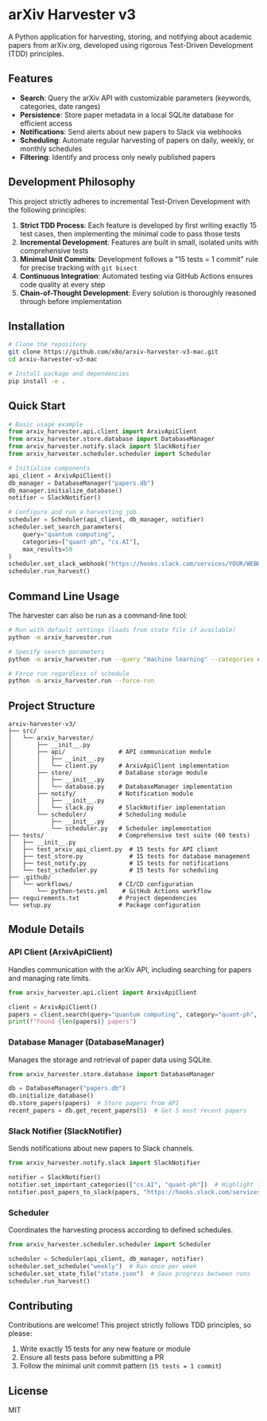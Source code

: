 # arXiv Harvester v3

A Python application for harvesting, storing, and notifying about academic papers from arXiv.org, developed using rigorous Test-Driven Development (TDD) principles.

## Features

- **Search**: Query the arXiv API with customizable parameters (keywords, categories, date ranges)
- **Persistence**: Store paper metadata in a local SQLite database for efficient access
- **Notifications**: Send alerts about new papers to Slack via webhooks
- **Scheduling**: Automate regular harvesting of papers on daily, weekly, or monthly schedules
- **Filtering**: Identify and process only newly published papers

## Development Philosophy

This project strictly adheres to incremental Test-Driven Development with the following principles:

1. **Strict TDD Process**: Each feature is developed by first writing exactly 15 test cases, then implementing the minimal code to pass those tests
2. **Incremental Development**: Features are built in small, isolated units with comprehensive tests
3. **Minimal Unit Commits**: Development follows a "15 tests = 1 commit" rule for precise tracking with `git bisect`
4. **Continuous Integration**: Automated testing via GitHub Actions ensures code quality at every step
5. **Chain-of-Thought Development**: Every solution is thoroughly reasoned through before implementation

## Installation

```bash
# Clone the repository
git clone https://github.com/x8o/arxiv-harvester-v3-mac.git
cd arxiv-harvester-v3-mac

# Install package and dependencies
pip install -e .
```

## Quick Start

```python
# Basic usage example
from arxiv_harvester.api.client import ArxivApiClient
from arxiv_harvester.store.database import DatabaseManager
from arxiv_harvester.notify.slack import SlackNotifier
from arxiv_harvester.scheduler.scheduler import Scheduler

# Initialize components
api_client = ArxivApiClient()
db_manager = DatabaseManager("papers.db")
db_manager.initialize_database()
notifier = SlackNotifier()

# Configure and run a harvesting job
scheduler = Scheduler(api_client, db_manager, notifier)
scheduler.set_search_parameters(
    query="quantum computing",
    categories=["quant-ph", "cs.AI"],
    max_results=50
)
scheduler.set_slack_webhook("https://hooks.slack.com/services/YOUR/WEBHOOK/URL")
scheduler.run_harvest()
```

## Command Line Usage

The harvester can also be run as a command-line tool:

```bash
# Run with default settings (loads from state file if available)
python -m arxiv_harvester.run

# Specify search parameters
python -m arxiv_harvester.run --query "machine learning" --categories cs.AI,cs.LG --max-results 100

# Force run regardless of schedule
python -m arxiv_harvester.run --force-run
```

## Project Structure

```
arxiv-harvester-v3/
├── src/
│   └── arxiv_harvester/
│       ├── __init__.py
│       ├── api/               # API communication module
│       │   ├── __init__.py
│       │   └── client.py      # ArxivApiClient implementation
│       ├── store/             # Database storage module
│       │   ├── __init__.py
│       │   └── database.py    # DatabaseManager implementation
│       ├── notify/            # Notification module
│       │   ├── __init__.py
│       │   └── slack.py       # SlackNotifier implementation
│       └── scheduler/         # Scheduling module
│           ├── __init__.py
│           └── scheduler.py   # Scheduler implementation
├── tests/                     # Comprehensive test suite (60 tests)
│   ├── __init__.py
│   ├── test_arxiv_api_client.py  # 15 tests for API client
│   ├── test_store.py             # 15 tests for database management
│   ├── test_notify.py            # 15 tests for notifications
│   └── test_scheduler.py         # 15 tests for scheduling
├── .github/
│   └── workflows/             # CI/CD configuration
│       └── python-tests.yml    # GitHub Actions workflow
├── requirements.txt           # Project dependencies
└── setup.py                   # Package configuration
```

## Module Details

### API Client (ArxivApiClient)

Handles communication with the arXiv API, including searching for papers and managing rate limits.

```python
from arxiv_harvester.api.client import ArxivApiClient

client = ArxivApiClient()
papers = client.search(query="quantum computing", category="quant-ph", max_results=10)
print(f"Found {len(papers)} papers")
```

### Database Manager (DatabaseManager)

Manages the storage and retrieval of paper data using SQLite.

```python
from arxiv_harvester.store.database import DatabaseManager

db = DatabaseManager("papers.db")
db.initialize_database()
db.store_papers(papers)  # Store papers from API
recent_papers = db.get_recent_papers(5)  # Get 5 most recent papers
```

### Slack Notifier (SlackNotifier)

Sends notifications about new papers to Slack channels.

```python
from arxiv_harvester.notify.slack import SlackNotifier

notifier = SlackNotifier()
notifier.set_important_categories(["cs.AI", "quant-ph"])  # Highlight these categories
notifier.post_papers_to_slack(papers, "https://hooks.slack.com/services/YOUR/WEBHOOK/URL")
```

### Scheduler

Coordinates the harvesting process according to defined schedules.

```python
from arxiv_harvester.scheduler.scheduler import Scheduler

scheduler = Scheduler(api_client, db_manager, notifier)
scheduler.set_schedule("weekly")  # Run once per week
scheduler.set_state_file("state.json")  # Save progress between runs
scheduler.run_harvest()
```

## Contributing

Contributions are welcome! This project strictly follows TDD principles, so please:

1. Write exactly 15 tests for any new feature or module
2. Ensure all tests pass before submitting a PR
3. Follow the minimal unit commit pattern (`15 tests = 1 commit`)

## License

MIT
